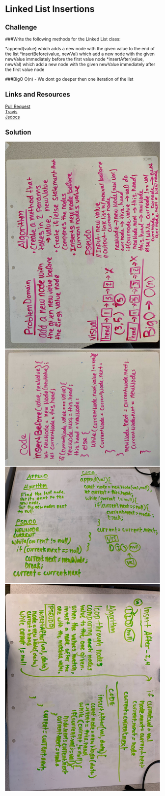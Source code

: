 # Linked List Insertions


## Challenge
###Write the following methods for the Linked List class:

*append(value) which adds a new node with the given value to the end of the list
*insertBefore(value, newVal) which add a new node with the given newValue immediately before the first value node
*insertAfter(value, newVal) which add a new node with the given newValue immediately after the first value node


###BigO
O(n) - We dont go deeper then one iteration of the list

## Links and Resources
[Pull Request]() <br>
[Travis]() <br>
[Jsdocs]()

## Solution
![Whiteboard](../assets/llinsertionWB1.jpg)
![Whiteboard](../assets/llinsertionWB2.jpg)
![Whiteboard](../assets/llinsertionWB3.jpg)
![Whiteboard](../assets/llinsertionWB4.jpg)